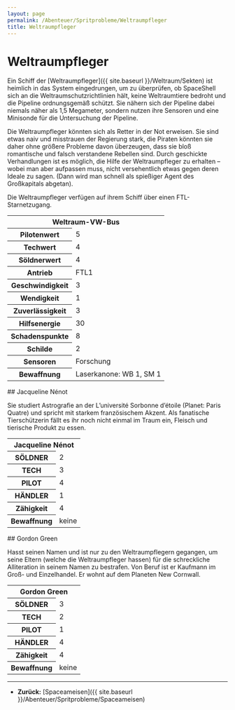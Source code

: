 ```yaml
---
layout: page
permalink: /Abenteuer/Spritprobleme/Weltraumpfleger
title: Weltraumpfleger
---
```


# Weltraumpfleger

Ein Schiff der [Weltraumpfleger]({{ site.baseurl }}/Weltraum/Sekten) ist heimlich in das System eingedrungen, um zu überprüfen, ob SpaceShell sich an die Weltraumschutzrichtlinien hält, keine Weltraumtiere bedroht und die Pipeline ordnungsgemäß schützt. Sie nähern sich der Pipeline dabei niemals näher als 1,5 Megameter, sondern nutzen ihre Sensoren und eine Minisonde für die Untersuchung der Pipeline.

Die Weltraumpfleger könnten sich als Retter in der Not erweisen. Sie sind etwas naiv und misstrauen der Regierung stark, die Piraten könnten sie daher ohne größere Probleme davon überzeugen, dass sie bloß romantische und falsch verstandene Rebellen sind. Durch geschickte Verhandlungen ist es möglich, die Hilfe der Weltraumpfleger zu erhalten – wobei man aber aufpassen muss, nicht versehentlich etwas gegen deren Ideale zu sagen. (Dann wird man schnell als spießiger Agent des Großkapitals abgetan).

Die Weltraumpfleger verfügen auf ihrem Schiff über einen FTL-Starnetzugang.

<table>
<tbody>
<tr><th colspan="2">Weltraum-VW-Bus</th></tr>
<tr><th>Pilotenwert</th><td>5</td></tr>
<tr><th>Techwert</th><td>4</td></tr>
<tr><th>Söldnerwert</th><td>4</td></tr>
<tr><th>Antrieb</th><td>FTL1</td></tr>
<tr><th>Geschwindigkeit</th><td>3</td></tr>
<tr><th>Wendigkeit</th><td>1</td></tr>
<tr><th>Zuverlässigkeit</th><td>3</td></tr>
<tr><th>Hilfsenergie</th><td>30</td></tr>
<tr><th>Schadenspunkte</th><td>8</td></tr>
<tr><th>Schilde</th><td>2</td></tr>
<tr><th>Sensoren</th><td>Forschung</td></tr>
<tr><th>Bewaffnung</th><td>Laserkanone: WB 1, SM 1</td></tr>
</tbody>
</table>
## Jacqueline N&eacute;not

Sie studiert Astrografie an der L&rsquo;universit&eacute; Sorbonne d&rsquo;&eacute;toile (Planet: Paris Quatre) und spricht mit starkem französischem Akzent. Als fanatische Tierschützerin fällt es ihr noch nicht einmal im Traum ein, Fleisch und tierische Produkt zu essen.

<table>
<tbody>
<tr><th colspan="2">Jacqueline N&eacute;not</th></tr>
<tr><th>SÖLDNER</th><td>2</td></tr>
<tr><th>TECH</th><td>3</td></tr>
<tr><th>PILOT</th><td>4</td></tr>
<tr><th>HÄNDLER</th><td>1</td></tr>
<tr><th>Zähigkeit</th><td>4</td></tr>
<tr><th>Bewaffnung</th><td>keine</td></tr>
</tbody>
</table>
## Gordon Green

Hasst seinen Namen und ist nur zu den Weltraumpflegern gegangen, um seine Eltern (welche die Weltraumpfleger hassen) für die schreckliche Alliteration in seinem Namen zu bestrafen. Von Beruf ist er Kaufmann im Groß- und Einzelhandel. Er wohnt auf dem Planeten New Cornwall.

<table>
<tbody>
<tr><th colspan="2">Gordon Green</th></tr>
<tr><th>SÖLDNER</th><td>3</td></tr>
<tr><th>TECH</th><td>2</td></tr>
<tr><th>PILOT</th><td>1</td></tr>
<tr><th>HÄNDLER</th><td>4</td></tr>
<tr><th>Zähigkeit</th><td>4</td></tr>
<tr><th>Bewaffnung</th><td>keine</td></tr>
</tbody>
</table>

***
- **Zurück:** [Spaceameisen]({{ site.baseurl }}/Abenteuer/Spritprobleme/Spaceameisen)


